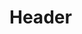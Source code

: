 <!-- TITLE: Song: Dissension -->
<!-- SUBTITLE: A harsh dissonance that assails the minds of all nearby creatures, draining their mana. -->

# Header